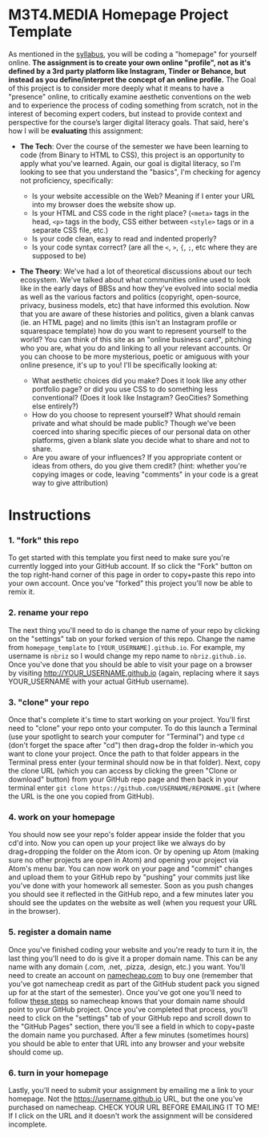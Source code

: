# M3T4.MEDIA Homepage Project Template

As mentioned in the [syllabus](http://m3t4.media/files/M3T4.MEDIA-2019-syllabus.pdf), you will be coding a "homepage" for yourself online. **The assignment is to create your own online "profile", not as it's defined by a 3rd party platform like Instagram, Tinder or Behance, but instead as you define/interpret the concept of an online profile.** The Goal​ of this project is to consider more deeply what it means to have a "presence" online, to critically examine aesthetic conventions on the web and to experience the process of coding something from scratch, not in the interest of becoming expert coders, but instead to provide context and perspective for the course’s larger digital literacy goals. That said, here's how I will be **evaluating** this assignment:

- **The Tech**: Over the course of the semester we have been learning to code (from Binary to HTML to CSS), this project is an opportunity to apply what you've learned. Again, our goal is digital literacy, so I'm looking to see that you understand the "basics", I'm checking for agency not proficiency, specifically:
  - Is your website accessible on the Web? Meaning if I enter your URL into my browser does the website show up.
  - Is your HTML and CSS code in the right place? (`<meta>` tags in the head, `<p>` tags in the body, CSS either between `<style>` tags or in a separate CSS file, etc.)
  - Is your code clean, easy to read and indented properly?
  - Is your code syntax correct? (are all the `<`, `>`, `{`, `;`, etc where they are supposed to be)


- **The Theory**: We've had a lot of theoretical discussions about our tech ecosystem. We've talked about what communities online used to look like in the early days of BBSs and how they've evolved into social media as well as the various factors and politics (copyright, open-source, privacy, business models, etc) that have informed this evolution. Now that you are aware of these histories and politics, given a blank canvas (ie. an HTML page) and no limits (this isn't an Instagram profile or squarespace template) how do you want to represent yourself to the world? You can think of this site as an "online business card", pitching who you are, what you do and linking to all your relevant accounts. Or you can choose to be more mysterious, poetic or amiguous with your online presence, it's up to you! I'll be specifically looking at:
  - What aesthetic choices did you make? Does it look like any other portfolio page? or did you use CSS to do something less conventional? (Does it look like Instagram? GeoCities? Something else entirely?)
  - How do you choose to represent yourself? What should remain private and what should be made public? Though we've been coerced into sharing specific pieces of our personal data on other platforms, given a blank slate you decide what to share and not to share.
  - Are you aware of your influences? If you appropriate content or ideas from others, do you give them credit? (hint: whether you're copying images or code, leaving "comments" in your code is a great way to give attribution)


# Instructions

### 1. "fork" this repo
To get started with this template you first need to make sure you're currently logged into your GitHub account. If so click the "Fork" button on the top right-hand corner of this page in order to copy+paste this repo into your own account. Once you've "forked" this project you'll now be able to remix it.

### 2. rename your repo
The next thing you'll need to do is change the name of your repo by clicking on the "settings" tab on your forked version of this repo. Change the name from `homepage_template` to `[YOUR_USERNAME].github.io`. For example, my username is `nbriz` so I would change my repo name to `nbriz.github.io`. Once you've done that you should be able to visit your page on a browser by visiting http://YOUR_USERNAME.github.io (again, replacing where it says YOUR_USERNAME with your actual GitHub username).

### 3. "clone" your repo
Once that's complete it's time to start working on your project. You'll first need to "clone" your repo onto your computer. To do this launch a Terminal (use your spotlight to search your computer for "Terminal") and type `cd ` (don't forget the space after "cd") then drag+drop the folder in-which you want to clone your project. Once the path to that folder appears in the Terminal press enter (your terminal should now be in that folder). Next, copy the clone URL (which you can access by clicking the green "Clone or download" button) from your GitHub repo page and then back in your terminal enter `git clone https://github.com/USERNAME/REPONAME.git` (where the URL is the one you copied from GitHub).

### 4. work on your homepage
You should now see your repo's folder appear inside the folder that you cd'd into. Now you can open up your project like we always do by drag+dropping the folder on the Atom icon. Or by opening up Atom (making sure no other projects are open in Atom) and opening your project via Atom's menu bar. You can now work on your page and "commit" changes and upload them to your GitHub repo by "pushing" your commits just like you've done with your homework all semester. Soon as you push changes you should see it reflected in the GitHub repo, and a few minutes later you should see the updates on the website as well (when you request your URL in the browser).

### 5. register a domain name
Once you've finished coding your website and you're ready to turn it in, the last thing you'll need to do is give it a proper domain name. This can be any name with any domain (.com, .net, .pizza, .design, etc.) you want. You'll need to create an account on [namecheap.com](https://www.namecheap.com) to buy one (remember that you've got namecheap credit as part of the GitHub student pack you signed up for at the start of the semester). Once you've got one you'll need to follow [these steps](https://www.namecheap.com/support/knowledgebase/article.aspx/9645/2208/how-do-i-link-my-domain-to-github-pages) so namecheap knows that your domain name should point to your GitHub project. Once you've completed that process, you'll need to click on the "settings" tab of your GitHub repo and scroll down to the "GitHub Pages" section, there you'll see a field in which to copy+paste the domain name you purchased. After a few minutes (sometimes hours) you should be able to enter that URL into any browser and your website should come up.

### 6. turn in your homepage
Lastly, you'll need to submit your assignment by emailing me a link to your homepage. Not the https://username.github.io URL, but the one you've purchased on namecheap. CHECK YOUR URL BEFORE EMAILING IT TO ME! If I click on the URL and it doesn't work the assignment will be considered incomplete. 
